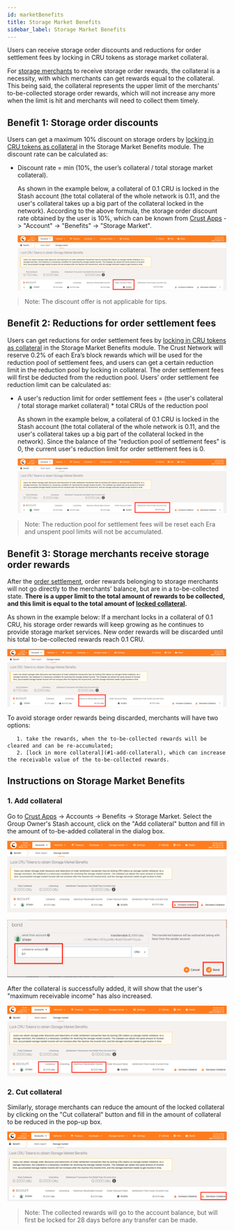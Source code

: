 ```yaml
---
id: marketBenefits
title: Storage Market Benefits
sidebar_label: Storage Market Benefits
---
```


Users can receive storage order discounts and reductions for order settlement fees by locking in CRU tokens as storage market collateral.

For [storage merchants](merchantGuidance.md) to receive storage order rewards, the collateral is a necessity, with which merchants can get rewards equal to the collateral. This being said, the collateral represents the upper limit of the merchants’ to-be-collected storage order rewards, which will not increase any more when the limit is hit and merchants will need to collect them timely.

## **Benefit 1: Storage order discounts**

Users can get a maximum 10% discount on storage orders by [locking in CRU tokens as collateral](#1-add-collateral) in the Storage Market Benefits module. The discount rate can be calculated as: 

* Discount rate = min (10%, the user’s collateral / total storage market collateral).

  As shown in the example below,  a collateral of 0.1 CRU is locked in the Stash account (the total collateral of the whole network is 0.11, and the user's collateral takes up a big part of the collateral locked in the network). According to the above formula, the storage order discount rate obtained by the user is 10%, which can be known from [Crust Apps](https://apps.crust.network) -> "Account" -> "Benefits" -> "Storage Market".

  ![discount](assets/merchant/discount.png)

>Note: The discount offer is not applicable for tips.

## **Benefit 2: Reductions for order settlement fees**

Users can get reductions for order settlement fees by [locking in CRU tokens as collateral](#1-add-collateral) in the Storage Market Benefits module. The Crust Network will reserve 0.2% of each Era’s block rewards which will be used for the reduction pool of settlement fees, and users can get a certain reduction limit in the reduction pool by locking in collateral. The order settlement fees will first be deducted from the reduction pool. Users’ order settlement fee reduction limit can be calculated as:

* A user's reduction limit for order settlement fees = (the user's collateral / total storage market collateral) * total CRUs of the reduction pool

  As shown in the example below,  a collateral of 0.1 CRU is locked in the Stash account (the total collateral of the whole network is 0.11, and the user's collateral takes up a big part of the collateral locked in the network). Since the balance of the "reduction pool of settlement fees" is 0, the current user's reduction limit for order settlement fees is 0.

  ![freeSettle](assets/merchant/freeSettle.png)

>Note: The reduction pool for settlement fees will be reset each Era and unspent pool limits will not be accumulated.

## Benefit 3: Storage merchants receive storage order rewards

After the [order settlement](orderSettlement.md), order rewards belonging to storage merchants will not go directly to the merchants' balance, but are in a to-be-collected state. **There is a upper limit to the total amount of rewards to be collected, and this limit is equal to the total amount of [locked collateral](#1-add-collateral).**

As shown in the example below: If a merchant locks in a collateral of 0.1 CRU, his storage order rewards will keep growing as he continues to provide storage market services. New order rewards will be discarded until his total to-be-collected rewards reach 0.1 CRU.

![recivable](assets/merchant/recivable.png)

To avoid storage order rewards being discarded, merchants will have two options:

       1. take the rewards, when the to-be-collected rewards will be cleared and can be re-accumulated;
       2. [lock in more collateral](#1-add-collateral), which can increase the receivable value of the to-be-collected rewards.

## **Instructions on Storage Market Benefits**

### 1. **Add collateral**

Go to [Crust Apps](https://apps.crust.network) -> Accounts -> Benefits -> Storage Market. Select the Group Owner's Stash account, click on the "Add collateral" button and fill in the amount of to-be-added collateral in the dialog box.

![addCollateral](assets/merchant/addCollateral.png)

![inputAddAmount](assets/merchant/inputAddAmount.png)

After the collateral is successfully added, it will show that the user's "maximum receivable income" has also increased.

![addedCollateral](assets/merchant/addedCollateral.png)

### 2. **Cut collateral**

Similarly, storage merchants can reduce the amount of the locked collateral by clicking on the "Cut collateral" button and fill in the amount of collateral to be reduced in the pop-up box.

![cutCollateral](assets/merchant/cutCollateral.png)

>Note: The collected rewards will go to the account balance, but will first be locked for 28 days before any transfer can be made.
